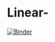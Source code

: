 # Linear-
[![Binder](https://mybinder.org/badge_logo.svg)](https://mybinder.org/v2/gh/aminasridi/Linear-Regression/TÊTE?fichierpath=https%3A%2F%2Fgithub.com%2Faminasridi%2FLinear-Regression%2Fblob%2Fmain%2Ftp3.ipynb)
